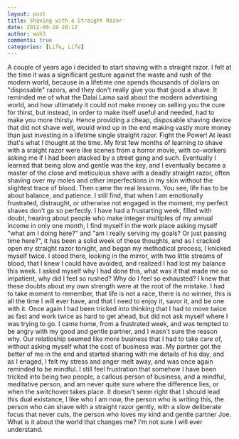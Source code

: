 ```yaml
---
layout: post
title: Shaving with a Straight Razor
date: 2012-09-28 20:12
author: woh3
comments: true
categories: [Life, Life]
---
```

A couple of years ago i decided to start shaving with a straight razor. I felt at the time it was a significant gesture against the waste and rush of the modern world, because in a lifetime one spends thousands of dollars on "disposable" razors, and they don't really give you that good a shave. It reminded me of what the Dalai Lama said about the modern advertising world, and how ultimately it could not make money on selling you the cure for thirst, but instead, in order to make itself useful and needed, had to make you more thirsty. Hence providing a cheap, disposable shaving device that did not shave well, would wind up in the end making vastly more money than just investing in a lifetime single straight razor. Fight the Power! At least that's what I thought at the time. My first few months of learning to shave with a sraight razor were like scenes from a horror movie, with co-workers asking me if I had been atacked by a street gang and such. Eventually I learned that being slow and gentle was the key, and I eventually became a master of the close and meticulous shave with a deadly straight razor, often shaving over my moles and other imperfections in my skin without the slightest trace of blood. Then came the real lessons.
You see, life has to be about balance, and patience. I still find, that when I am emotionally frustrated, distraught, or otherwise not engaged in the moment, my perfect shaves don't go so perfectly. I have had a frustarting week, filled with doubt, hearing about people who make integer multiples of my annual income in only one month, I find myself in the work place asking myself "what am I doing here?" and "am I really serving my goals? Or just passing time here?", it has been a solid week of these thoughts, and as I cracked open my straight razor tonight, and began my methodical process, I knicked myself twice. I stood there, looking in the mirror, with two little streams of blood, that I knew I could have avoided, and realized I had lost my balance this week. I asked myself why I had done this, what was it that made me so impatient, why did I feel so rushed? Why do I feel so exhausted? I knew that these doubts about my own strength were at the root of the mistake. I had to take moment to remember, that life is not a race, there is no winner, this is all the time I will ever have, and that I need to enjoy it, savor it, and be one with it. Once again I had been tricked into thinking that I had to move twice as fast and work twice as hard to get ahead, but did not ask myself where I was trying to go. I came home, from a frustrated week, and was tempted to be angry with my good and gentle partner, and I wasn't sure the reason why. Our relatioship seemed like more business that I had to take care of, without asking myself what the cost of business was. My partner got the better of me in the end and started sharing with me details of his day, and as I enaged, I felt my stress and anger melt away, and was once again reminded to be mindful. I still feel frustration that somehow I have been tricked into being two people, a callous person of business, and a mindful, meditative person, and am never quite sure where the difference lies, or when the switchover takes place. It doesn't seem right that I should lead this dual existance, I like who I am now, the person who is writing this, the person who can shave with a straight razor gently, with a slow deliberate focus that never cuts, the person who loves my kind and gentle partner Joe. What is it about the world that changes me? I'm not sure I will ever understand.
